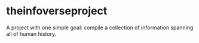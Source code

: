 # theinfoverseproject
A project with one simple goal: compile a collection of information spanning all of human history.
